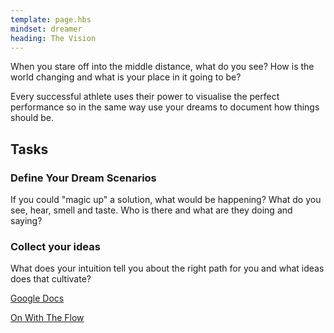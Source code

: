 ```yaml
---
template: page.hbs
mindset: dreamer
heading: The Vision
---
```


When you stare off into the middle distance, what do you see? How is the world changing and what is your place in it going to be?

Every successful athlete uses their power to visualise the perfect performance so in the same way use your dreams to document how things should be. 


## Tasks

### Define Your Dream Scenarios

If you could "magic up" a solution, what would be happening? What do you see, hear, smell and taste. Who is there and what are they doing and saying?

### Collect your ideas

What does your intuition tell you about the right path for you and what ideas does that cultivate?

<p class='u-textCenter u-paddingTl'>
  <a class='u-linkBorderBottom' target='_blank' href='https://drive.google.com/#folders/0BzCKEVhwdQRsVkR3MmpqMmtxaDQ'>Google Docs</a>
</p>


<p class='u-textCenter u-paddingTl'>
  <a class='u-linkBorderBottom'  href='/#the-value'>On With The Flow</a>
</p>
